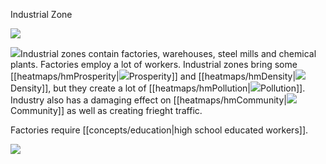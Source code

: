 Industrial Zone

![](docs/images/pollution.png)

![](IconZoneFactory)Industrial zones contain factories, warehouses, steel mills and chemical plants. Factories employ a lot of workers. Industrial zones bring some [[heatmaps/hmProsperity|![](IconTrade)Prosperity]] and [[heatmaps/hmDensity|![](IconDensity)Density]], but they create a lot of [[heatmaps/hmPollution|![](IconPollution)Pollution]]. Industry also has a damaging effect on [[heatmaps/hmCommunity|![](IconFamily)Community]] as well as creating frieght traffic.

Factories require [[concepts/education|high school educated workers]].

![](Chart::StatNumFactoryBuildings)

